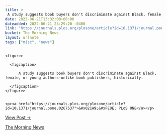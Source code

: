 ```yaml
---
title: > 
 A study suggests book buyers don't discriminate against Black, female, or young authors—unlike book publishers, historically.
date: 2022-06-21T13:32:00+00:00
dateadded: 2022-06-21 23:29:20 -0400
link: "https://journals.plos.org/plosone/article?id=10.1371/journal.pone.0267537"
bucket: The Morning News
layout: urlnote
tags: ["misc", "news"]
--- 
```




  
    
  

  
    <figure>
      
      <figcaption>
        
          A study suggests book buyers don't discriminate against Black, female, or young authors—unlike book publishers, historically.
        
      </figcaption>
    </figure>

    
    <p><a href="https://journals.plos.org/plosone/article?id=10.1371/journal.pone.0267537">&#x021A9;&#xFE0E; PLoS ONE</a></p>
    
  
  <p><a href="https://themorningnews.org/p/a-study-suggests-book-buyers-dont-discriminate">View Post &rarr;</a></p>



 <!-- end excerpt --> 
<div class='bucket'><a class='internal-link' href='/buckets/the-morning-news'>The Morning News</a></div> 
